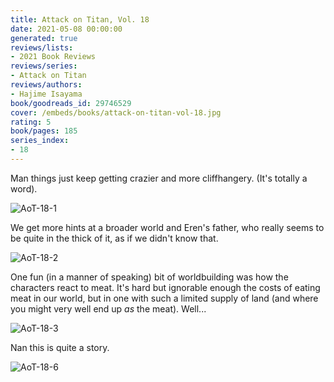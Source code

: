 ```yaml
---
title: Attack on Titan, Vol. 18
date: 2021-05-08 00:00:00
generated: true
reviews/lists:
- 2021 Book Reviews
reviews/series:
- Attack on Titan
reviews/authors:
- Hajime Isayama
book/goodreads_id: 29746529
cover: /embeds/books/attack-on-titan-vol-18.jpg
rating: 5
book/pages: 185
series_index:
- 18
---
```

Man things just keep getting crazier and more cliffhangery. (It's totally a word).  

![AoT-18-1](/embeds/books/attachments/aot-18-1.png)  

<!--more-->

We get more hints at a broader world and Eren's father, who really seems to be quite in the thick of it, as if we didn't know that.  

![AoT-18-2](/embeds/books/attachments/aot-18-2.png)  

One fun (in a manner of speaking) bit of worldbuilding was how the characters react to meat. It's hard but ignorable enough the costs of eating meat in our world, but in one with such a limited supply of land (and where you might very well end up *as* the meat). Well...  

![AoT-18-3](/embeds/books/attachments/aot-18-3.png)  

Nan this is quite a story.  

![AoT-18-6](/embeds/books/attachments/aot-18-6.png)
